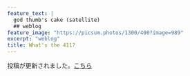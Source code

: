 ```yaml
---
feature_text: | 
  god thumb's cake (satellite)
  ## weblog
feature_image: "https://picsum.photos/1300/400?image=989"
excerpt: "weblog"
title: What's the 411?
---
```


投稿が更新されました。[こちら](/diary/2021/05/17/the-first-post/)



